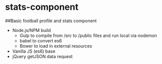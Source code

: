 # stats-component

##Basic football profile and stats component

- Node.js/NPM build
  - Gulp to compile from /src to /public files and run local via nodemon
  - babel to convert es6
  - Bower to load in external resources
- Vanilla JS (es6) base
- jQuery getJSON data request
